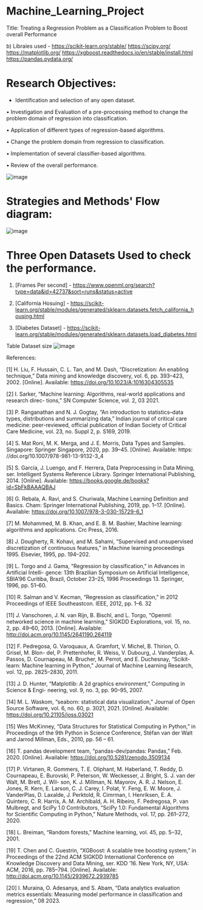 # Machine_Learning_Project  

Title: Treating a Regression Problem as a Classification Problem to Boost overall Performance

b) Libraies used - https://scikit-learn.org/stable/ https://scipy.org/ https://matplotlib.org/ https://xgboost.readthedocs.io/en/stable/install.html https://pandas.pydata.org/


# Research Objectives:

 
- Identification and selection of any open dataset.

• Investigation and Evaluation of a pre-processing method to change the problem domain of regression into classification.

• Application of different types of regression-based algorithms.

• Change the problem domain from regression to classification.

• Implementation of several classifier-based algorithms.

• Review of the overall performance.

![image](https://github.com/user-attachments/assets/d9c4de1d-d782-4457-b397-a41296a0a20c)



# Strategies and Methods' Flow diagram:

![image](https://github.com/user-attachments/assets/c03f72f6-c69f-48c8-83ec-7a371ec7d98b)




# Three Open Datasets Used to check the performance.

1. [Frames Per second] - https://www.openml.org/search?type=data&id=42737&sort=runs&status=active
  
2. [California Hosuing] - https://scikit-learn.org/stable/modules/generated/sklearn.datasets.fetch_california_housing.html
  
3. [Diabetes Dataset] - https://scikit-learn.org/stable/modules/generated/sklearn.datasets.load_diabetes.html

   
Table Dataset size
![image](https://github.com/user-attachments/assets/82381a9d-9337-439d-b33c-17ad3e432a5c)



References:

[1] H. Liu, F. Hussain, C. L. Tan, and M. Dash, “Discretization: An enabling technique,” Data mining and knowledge discovery, vol. 6, pp. 393–423, 2002. [Online]. Available: https://doi.org/10.1023/A:1016304305535

[2] I. Sarker, “Machine learning: Algorithms, real-world applications and research direc- tions,” SN Computer Science, vol. 2, 03 2021.

[3] P. Ranganathan and N. J. Gogtay, “An introduction to statistics–data types, distributions and summarizing data,” Indian journal of critical care medicine: peer-reviewed, official publication of Indian Society of Critical Care Medicine, vol. 23, no. Suppl 2, p. S169, 2019.

[4] S. Mat Roni, M. K. Merga, and J. E. Morris, Data Types and Samples. Singapore: Springer Singapore, 2020, pp. 39–45. [Online]. Available: https: //doi.org/10.1007/978-981-13-9132-3_4

[5] S. García, J. Luengo, and F. Herrera, Data Preprocessing in Data Mining, ser. Intelligent Systems Reference Library. Springer International Publishing, 2014. [Online]. Available: https://books.google.de/books?id=SbFkBAAAQBAJ

[6] G. Rebala, A. Ravi, and S. Churiwala, Machine Learning Definition and Basics. Cham: Springer International Publishing, 2019, pp. 1–17. [Online]. Available: https://doi.org/10.1007/978-3-030-15729-6_1

[7] M. Mohammed, M. B. Khan, and E. B. M. Bashier, Machine learning: algorithms and applications. Crc Press, 2016.

[8] J. Dougherty, R. Kohavi, and M. Sahami, “Supervised and unsupervised discretization of continuous features,” in Machine learning proceedings 1995. Elsevier, 1995, pp. 194–202.

[9] L. Torgo and J. Gama, “Regression by classification,” in Advances in Artificial Intelli- gence: 13th Brazilian Symposium on Artificial Intelligence, SBIA’96 Curitiba, Brazil, October 23–25, 1996 Proceedings 13. Springer, 1996, pp. 51–60.

[10] R. Salman and V. Kecman, “Regression as classification,” in 2012 Proceedings of IEEE Southeastcon. IEEE, 2012, pp. 1–6. 32

[11] J. Vanschoren, J. N. van Rijn, B. Bischl, and L. Torgo, “Openml: networked science in machine learning,” SIGKDD Explorations, vol. 15, no. 2, pp. 49–60, 2013. [Online]. Available: http://doi.acm.org/10.1145/2641190.264119

[12] F. Pedregosa, G. Varoquaux, A. Gramfort, V. Michel, B. Thirion, O. Grisel, M. Blon- del, P. Prettenhofer, R. Weiss, V. Dubourg, J. Vanderplas, A. Passos, D. Cournapeau, M. Brucher, M. Perrot, and E. Duchesnay, “Scikit-learn: Machine learning in Python,” Journal of Machine Learning Research, vol. 12, pp. 2825–2830, 2011.

[13] J. D. Hunter, “Matplotlib: A 2d graphics environment,” Computing in Science & Engi- neering, vol. 9, no. 3, pp. 90–95, 2007.

[14] M. L. Waskom, “seaborn: statistical data visualization,” Journal of Open Source Software, vol. 6, no. 60, p. 3021, 2021. [Online]. Available: https://doi.org/10.21105/joss.03021

[15] Wes McKinney, “Data Structures for Statistical Computing in Python,” in Proceedings of the 9th Python in Science Conference, Stéfan van der Walt and Jarrod Millman, Eds., 2010, pp. 56 – 61.

[16] T. pandas development team, “pandas-dev/pandas: Pandas,” Feb. 2020. [Online]. Available: https://doi.org/10.5281/zenodo.3509134

[17] P. Virtanen, R. Gommers, T. E. Oliphant, M. Haberland, T. Reddy, D. Cournapeau, E. Burovski, P. Peterson, W. Weckesser, J. Bright, S. J. van der Walt, M. Brett, J. Wil- son, K. J. Millman, N. Mayorov, A. R. J. Nelson, E. Jones, R. Kern, E. Larson, C. J. Carey, ̇I. Polat, Y. Feng, E. W. Moore, J. VanderPlas, D. Laxalde, J. Perktold, R. Cimrman, I. Henriksen, E. A. Quintero, C. R. Harris, A. M. Archibald, A. H. Ribeiro, F. Pedregosa, P. van Mulbregt, and SciPy 1.0 Contributors, “SciPy 1.0: Fundamental Algorithms for Scientific Computing in Python,” Nature Methods, vol. 17, pp. 261–272, 2020.

[18] L. Breiman, “Random forests,” Machine learning, vol. 45, pp. 5–32, 2001.

[19] T. Chen and C. Guestrin, “XGBoost: A scalable tree boosting system,” in Proceedings of the 22nd ACM SIGKDD International Conference on Knowledge Discovery and Data Mining, ser. KDD ’16. New York, NY, USA: ACM, 2016, pp. 785–794. [Online]. Available: http://doi.acm.org/10.1145/2939672.2939785

[20] I. Muraina, O. Adesanya, and S. Abam, “Data analytics evaluation metrics essentials: Measuring model performance in classification and regression,” 08 2023.
